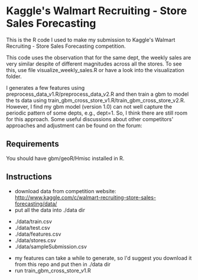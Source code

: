 # Kaggle's Walmart Recruiting - Store Sales Forecasting

This is the R code I used to make my submission to Kaggle's Walmart Recruiting - Store Sales Forecasting competition.


This code uses the observation that for the same dept, the weekly sales are very similar despite of different magnitudes across all the stores. To see this, use file visualize_weekly_sales.R or have a look into the visualization folder.

I generates a few features using preprocess_data_v1.R/preprocess_data_v2.R and then train a gbm to model the ts data using train_gbm_cross_store_v1.R/train_gbm_cross_store_v2.R. However, I find my gbm model (version 1.0) can not well capture the periodic pattern of some depts, e.g., dept=1. So, I think there are still room for this approach. Some useful discussions about other competitors' approaches and adjustment can be found on the forum:

## Requirements

You should have gbm/geoR/Hmisc installed in R.


## Instructions

* download data from competition website: http://www.kaggle.com/c/walmart-recruiting-store-sales-forecasting/data/
* put all the data into ./data dir
 - ./data/train.csv
 - ./data/test.csv
 - ./data/features.csv
 - ./data/stores.csv
 - ./data/sampleSubmission.csv
* my features can take a while to generate, so I'd suggest you download it from this repo and put then in ./data dir
* run train_gbm_cross_store_v1.R
